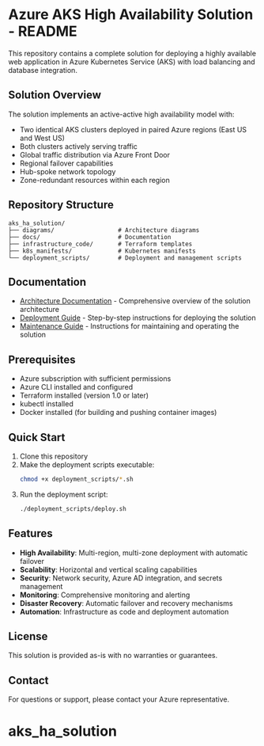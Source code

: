 # Azure AKS High Availability Solution - README

This repository contains a complete solution for deploying a highly available web application in Azure Kubernetes Service (AKS) with load balancing and database integration.

## Solution Overview

The solution implements an active-active high availability model with:

- Two identical AKS clusters deployed in paired Azure regions (East US and West US)
- Both clusters actively serving traffic
- Global traffic distribution via Azure Front Door
- Regional failover capabilities
- Hub-spoke network topology
- Zone-redundant resources within each region

## Repository Structure

```
aks_ha_solution/
├── diagrams/                  # Architecture diagrams
├── docs/                      # Documentation
├── infrastructure_code/       # Terraform templates
├── k8s_manifests/             # Kubernetes manifests
└── deployment_scripts/        # Deployment and management scripts
```

## Documentation

- [Architecture Documentation](docs/documentation.md) - Comprehensive overview of the solution architecture
- [Deployment Guide](docs/deployment_guide.md) - Step-by-step instructions for deploying the solution
- [Maintenance Guide](docs/maintenance_guide.md) - Instructions for maintaining and operating the solution

## Prerequisites

- Azure subscription with sufficient permissions
- Azure CLI installed and configured
- Terraform installed (version 1.0 or later)
- kubectl installed
- Docker installed (for building and pushing container images)

## Quick Start

1. Clone this repository
2. Make the deployment scripts executable:
   ```bash
   chmod +x deployment_scripts/*.sh
   ```
3. Run the deployment script:
   ```bash
   ./deployment_scripts/deploy.sh
   ```

## Features

- **High Availability**: Multi-region, multi-zone deployment with automatic failover
- **Scalability**: Horizontal and vertical scaling capabilities
- **Security**: Network security, Azure AD integration, and secrets management
- **Monitoring**: Comprehensive monitoring and alerting
- **Disaster Recovery**: Automatic failover and recovery mechanisms
- **Automation**: Infrastructure as code and deployment automation

## License

This solution is provided as-is with no warranties or guarantees.

## Contact

For questions or support, please contact your Azure representative.
# aks_ha_solution
